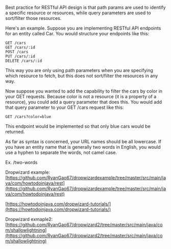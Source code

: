 Best practice for RESTful API design is that path params are used to identify a specific resource or resources, while query parameters are used to sort/filter those resources.

Here's an example. Suppose you are implementing RESTful API endpoints for an entity called Car. You would structure your endpoints like this:

```
GET /cars
GET /cars/:id
POST /cars
PUT /cars/:id
DELETE /cars/:id
```
This way you are only using path parameters when you are specifying which resource to fetch, but this does not sort/filter the resources in any way.

Now suppose you wanted to add the capability to filter the cars by color in your GET requests. Because color is not a resource (it is a property of a resource), you could add a query parameter that does this. You would add that query parameter to your GET /cars request like this:

```
GET /cars?color=blue
```

This endpoint would be implemented so that only blue cars would be returned.

As far as syntax is concerned, your URL names should be all lowercase. If you have an entity name that is generally two words in English, you would use a hyphen to separate the words, not camel case.

Ex. /two-words


Dropwizard example:     
[https://github.com/RyanGao67/dropwizardexample/tree/master/src/main/java/com/howtodoinjava/rest](https://github.com/RyanGao67/dropwizardexample/tree/master/src/main/java/com/howtodoinjava/rest)


[https://howtodoinjava.com/dropwizard-tutorials/](https://howtodoinjava.com/dropwizard-tutorials/)


Dropwizard exmaple2:
[https://github.com/RyanGao67/dropwizard2/tree/master/src/main/java/com/shallowlightning](https://github.com/RyanGao67/dropwizard2/tree/master/src/main/java/com/shallowlightning)
